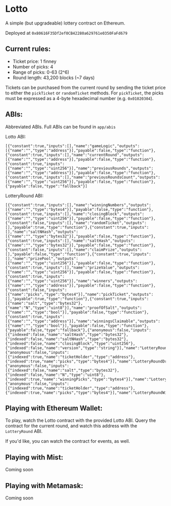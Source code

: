 # Lotto

A simple (but upgradeable) lottery contract on Ethereum.

Deployed at `0x80616F35Df2ef0CB42280a629761e0350FaFd679`

## Current rules:

- Ticket price: 1 finney
- Number of picks: 4
- Range of picks: 0-63 (2^6)
- Round length: 43,200 blocks (~7 days)

Tickets can be purchased from the current round by sending the ticket price to either the `pickTicket` or `randomTicket` methods.  For `pickTicket`, the picks must be expressed as a 4-byte hexadecimal number (e.g. `0x01020304`).

## ABIs:

Abbreviated ABIs.  Full ABIs can be found in `app/abis`

Lotto ABI:  
```
[{"constant":true,"inputs":[],"name":"gameLogic","outputs":[{"name":"","type":"address"}],"payable":false,"type":"function"},{"constant":true,"inputs":[],"name":"currentRound","outputs":[{"name":"","type":"address"}],"payable":false,"type":"function"},{"constant":true,"inputs":[{"name":"","type":"uint256"}],"name":"previousRounds","outputs":[{"name":"","type":"address"}],"payable":false,"type":"function"},{"constant":true,"inputs":[],"name":"previousRoundsCount","outputs":[{"name":"","type":"uint256"}],"payable":false,"type":"function"},{"payable":false,"type":"fallback"}]
```

LotteryRound ABI: 
```
[{"constant":true,"inputs":[],"name":"winningNumbers","outputs":[{"name":"","type":"bytes4"}],"payable":false,"type":"function"},{"constant":true,"inputs":[],"name":"closingBlock","outputs":[{"name":"","type":"uint256"}],"payable":false,"type":"function"},{"constant":false,"inputs":[],"name":"randomTicket","outputs":[],"payable":true,"type":"function"},{"constant":true,"inputs":[],"name":"saltNHash","outputs":[{"name":"","type":"bytes32"}],"payable":false,"type":"function"},{"constant":true,"inputs":[],"name":"saltHash","outputs":[{"name":"","type":"bytes32"}],"payable":false,"type":"function"},{"constant":false,"inputs":[],"name":"claimPrize","outputs":[],"payable":false,"type":"function"},{"constant":true,"inputs":[],"name":"prizePool","outputs":[{"name":"","type":"uint256"}],"payable":false,"type":"function"},{"constant":true,"inputs":[],"name":"prizeValue","outputs":[{"name":"","type":"uint256"}],"payable":false,"type":"function"},{"constant":true,"inputs":[{"name":"","type":"uint256"}],"name":"winners","outputs":[{"name":"","type":"address"}],"payable":false,"type":"function"},{"constant":false,"inputs":[{"name":"picks","type":"bytes4"}],"name":"pickTicket","outputs":[],"payable":true,"type":"function"},{"constant":true,"inputs":[{"name":"salt","type":"bytes32"},{"name":"N","type":"uint8"}],"name":"proofOfSalt","outputs":[{"name":"","type":"bool"}],"payable":false,"type":"function"},{"constant":true,"inputs":[{"name":"","type":"address"}],"name":"winningsClaimable","outputs":[{"name":"","type":"bool"}],"payable":false,"type":"function"},{"payable":false,"type":"fallback"},{"anonymous":false,"inputs":[{"indexed":false,"name":"saltHash","type":"bytes32"},{"indexed":false,"name":"saltNHash","type":"bytes32"},{"indexed":false,"name":"closingBlock","type":"uint256"},{"indexed":false,"name":"version","type":"string"}],"name":"LotteryRoundStarted","type":"event"},{"anonymous":false,"inputs":[{"indexed":true,"name":"ticketHolder","type":"address"},{"indexed":true,"name":"picks","type":"bytes4"}],"name":"LotteryRoundDraw","type":"event"},{"anonymous":false,"inputs":[{"indexed":false,"name":"salt","type":"bytes32"},{"indexed":false,"name":"N","type":"uint8"},{"indexed":true,"name":"winningPicks","type":"bytes4"}],"name":"LotteryRoundCompleted","type":"event"},{"anonymous":false,"inputs":[{"indexed":true,"name":"ticketHolder","type":"address"},{"indexed":true,"name":"picks","type":"bytes4"}],"name":"LotteryRoundWinner","type":"event"}]
```

## Playing with Ethereum Wallet:

To play, watch the Lotto contract with the provided Lotto ABI.  Query the contract for the current round, and watch this address with the `LotteryRound` ABI.

If you'd like, you can watch the contract for events, as well.

## Playing with Mist:

Coming soon

## Playing with Metamask:

Coming soon
